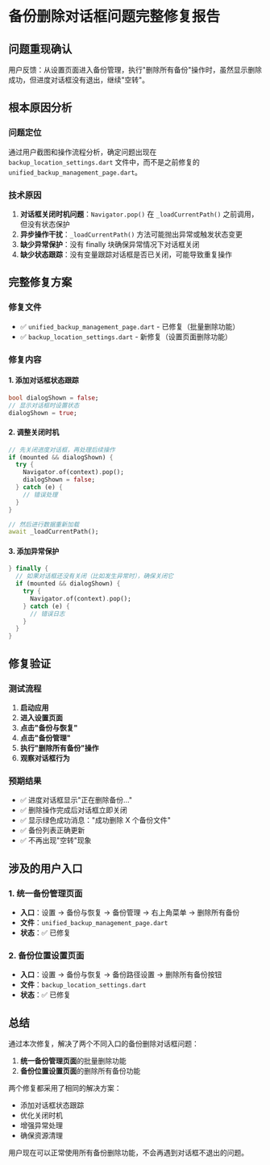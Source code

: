 # 备份删除对话框问题完整修复报告

## 问题重现确认

用户反馈：从设置页面进入备份管理，执行"删除所有备份"操作时，虽然显示删除成功，但进度对话框没有退出，继续"空转"。

## 根本原因分析

### 问题定位
通过用户截图和操作流程分析，确定问题出现在 `backup_location_settings.dart` 文件中，而不是之前修复的 `unified_backup_management_page.dart`。

### 技术原因
1. **对话框关闭时机问题**：`Navigator.pop()` 在 `_loadCurrentPath()` 之前调用，但没有状态保护
2. **异步操作干扰**：`_loadCurrentPath()` 方法可能抛出异常或触发状态变更
3. **缺少异常保护**：没有 finally 块确保异常情况下对话框关闭
4. **缺少状态跟踪**：没有变量跟踪对话框是否已关闭，可能导致重复操作

## 完整修复方案

### 修复文件
- ✅ `unified_backup_management_page.dart` - 已修复（批量删除功能）
- ✅ `backup_location_settings.dart` - 新修复（设置页面删除功能）

### 修复内容

#### 1. 添加对话框状态跟踪
```dart
bool dialogShown = false;
// 显示对话框时设置状态
dialogShown = true;
```

#### 2. 调整关闭时机
```dart
// 先关闭进度对话框，再处理后续操作
if (mounted && dialogShown) {
  try {
    Navigator.of(context).pop();
    dialogShown = false;
  } catch (e) {
    // 错误处理
  }
}

// 然后进行数据重新加载
await _loadCurrentPath();
```

#### 3. 添加异常保护
```dart
} finally {
  // 如果对话框还没有关闭（比如发生异常时），确保关闭它
  if (mounted && dialogShown) {
    try {
      Navigator.of(context).pop();
    } catch (e) {
      // 错误日志
    }
  }
}
```

## 修复验证

### 测试流程
1. **启动应用**
2. **进入设置页面**
3. **点击"备份与恢复"**
4. **点击"备份管理"**
5. **执行"删除所有备份"操作**
6. **观察对话框行为**

### 预期结果
- ✅ 进度对话框显示"正在删除备份..."
- ✅ 删除操作完成后对话框立即关闭
- ✅ 显示绿色成功消息："成功删除 X 个备份文件"
- ✅ 备份列表正确更新
- ✅ 不再出现"空转"现象

## 涉及的用户入口

### 1. 统一备份管理页面
- **入口**：设置 → 备份与恢复 → 备份管理 → 右上角菜单 → 删除所有备份
- **文件**：`unified_backup_management_page.dart`
- **状态**：✅ 已修复

### 2. 备份位置设置页面
- **入口**：设置 → 备份与恢复 → 备份路径设置 → 删除所有备份按钮
- **文件**：`backup_location_settings.dart`
- **状态**：✅ 已修复

## 总结

通过本次修复，解决了两个不同入口的备份删除对话框问题：

1. **统一备份管理页面**的批量删除功能
2. **备份位置设置页面**的删除所有备份功能

两个修复都采用了相同的解决方案：
- 添加对话框状态跟踪
- 优化关闭时机
- 增强异常处理
- 确保资源清理

用户现在可以正常使用所有备份删除功能，不会再遇到对话框不退出的问题。
